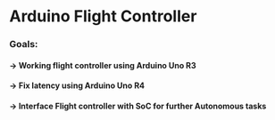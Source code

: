 # Arduino Flight Controller

### Goals: 
#### -> Working flight controller using Arduino Uno R3

#### -> Fix latency using Arduino Uno R4
#### -> Interface Flight controller with SoC for further Autonomous tasks


